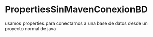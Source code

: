 # PropertiesSinMavenConexionBD
usamos properties para conectarnos a una base de datos desde un proyecto normal de java
